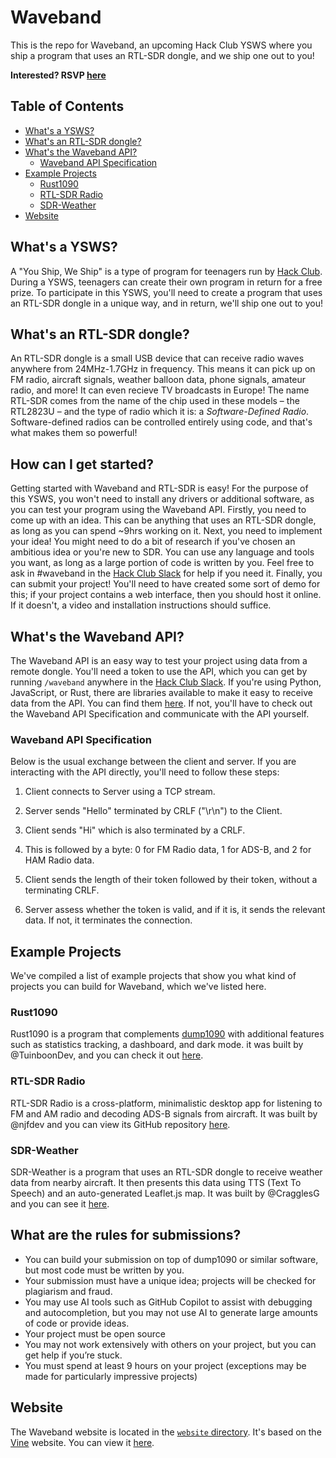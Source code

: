 # Waveband

This is the repo for Waveband, an upcoming Hack Club YSWS where you ship a program that uses an RTL-SDR dongle, and we ship one out to you!

**Interested? RSVP [here](https://airtable.com/appgaxO7wo2xGGIir/pag6C6wGzrVLAUJdL/form)**

## Table of Contents

- [What's a YSWS?](#whats-a-ysws)
- [What's an RTL-SDR dongle?](#whats-an-rtl-sdr-dongle)
- [What's the Waveband API?](#whats-the-waveband-api)
  - [Waveband API Specification](#waveband-api-specification)
- [Example Projects](#example-projects)
  - [Rust1090](#rust1090)
  - [RTL-SDR Radio](#rtl-sdr-radio)
  - [SDR-Weather](#sdr-weather)
- [Website](#website)

## What's a YSWS?

A "You Ship, We Ship" is a type of program for teenagers run by [Hack Club](https://hackclub.com). During a YSWS, teenagers can create their own program in return for a free prize. To participate in this YSWS, you'll need to create a program that uses an RTL-SDR dongle in a unique way, and in return, we'll ship one out to you!

## What's an RTL-SDR dongle?

An RTL-SDR dongle is a small USB device that can receive radio waves anywhere from 24MHz-1.7GHz in frequency. This means it can pick up on FM radio, aircraft signals, weather balloon data, phone signals, amateur radio, and more! It can even recieve TV broadcasts in Europe! The name RTL-SDR comes from the name of the chip used in these models – the RTL2823U – and the type of radio which it is: a _Software-Defined Radio_. Software-defined radios can be controlled entirely using code, and that's what makes them so powerful!

## How can I get started?

Getting started with Waveband and RTL-SDR is easy! For the purpose of this YSWS, you won't need to install any drivers or additional software, as you can test your program using the Waveband API. Firstly, you need to come up with an idea. This can be anything that uses an RTL-SDR dongle, as long as you can spend ~9hrs working on it. Next, you need to implement your idea! You might need to do a bit of research if you've chosen an ambitious idea or you're new to SDR. You can use any language and tools you want, as long as a large portion of code is written by you. Feel free to ask in #waveband in the [Hack Club Slack](https://hackclub.com/slack) for help if you need it. Finally, you can submit your project! You'll need to have created some sort of demo for this; if your project contains a web interface, then you should host it online. If it doesn't, a video and installation instructions should suffice.

## What's the Waveband API?

The Waveband API is an easy way to test your project using data from a remote dongle. You'll need a token to use the API, which you can get by running `/waveband` anywhere in the [Hack Club Slack](https://hackclub.com/slack). If you're using Python, JavaScript, or Rust, there are libraries available to make it easy to receive data from the API. You can find them [here](api/README.md). If not, you'll have to check out the Waveband API Specification and communicate with the API yourself.

### Waveband API Specification

Below is the usual exchange between the client and server. If you are interacting with the API directly, you'll need to follow these steps:

1. Client connects to Server using a TCP stream.

2. Server sends "Hello" terminated by CRLF ("\r\n") to the Client.

3. Client sends "Hi" which is also terminated by a CRLF.

4. This is followed by a byte: 0 for FM Radio data, 1 for ADS-B, and 2 for HAM Radio data.

5. Client sends the length of their token followed by their token, without a terminating CRLF.

6. Server assess whether the token is valid, and if it is, it sends the relevant data. If not, it terminates the connection.

## Example Projects

We've compiled a list of example projects that show you what kind of projects you can build for Waveband, which we've listed here.

### Rust1090

Rust1090 is a program that complements [dump1090](https://github.com/antirez/dump1090) with additional features such as statistics tracking, a dashboard, and dark mode. it was built by @TuinboonDev, and you can check it out [here](https://github.com/TuinboonDev/rust1090).

### RTL-SDR Radio

RTL-SDR Radio is a cross-platform, minimalistic desktop app for listening to FM and AM radio and decoding ADS-B signals from aircraft. It was built by @njfdev and you can view its GitHub repository [here](https://github.com/njfdev/rtlsdr-radio).

### SDR-Weather

SDR-Weather is a program that uses an RTL-SDR dongle to receive weather data from nearby aircraft. It then presents this data using TTS (Text To Speech) and an auto-generated Leaflet.js map. It was built by @CragglesG and you can see it [here](examples/sdr-weather).

## What are the rules for submissions?

* You can build your submission on top of dump1090 or similar software, but most code must be written by you.
* Your submission must have a unique idea; projects will be checked for plagiarism and fraud.
* You may use AI tools such as GitHub Copilot to assist with debugging and autocompletion, but you may not use AI to generate large amounts of code or provide ideas.
* Your project must be open source
* You may not work extensively with others on your project, but you can get help if you’re stuck.
* You must spend at least 9 hours on your project (exceptions may be made for particularly impressive projects)

## Website

The Waveband website is located in the [`website` directory](website/). It's based on the [Vine](https://github.com/N1k0s1/Vine) website. You can view it [here](https://waveband-ysws.vercel.app).
